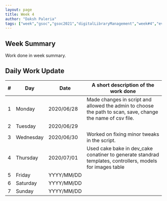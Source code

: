 ```yaml
---
layout: page
title: Week 4
author: "Daksh Paleria"
tags: ["week","gsoc","gsoc2021","digitalLibraryManagement","week#4","eval#1"]
---
```


## Week Summary

 
Work done in week summary.

## Daily Work Update

|\#|Day|Date|A short description of the work done|  
|---	|---	|---	|---	|  
|1   	| Monday 	|   2020/06/28	| Made changes in script and allowed the admin to choose the path to scan, save, change the name of csv file. |  
|2   	| Tuesday  	|   2020/06/29	| 	|  
|3   	| Wednesday  	|  2020/06/30 	| Worked on fixing minor tweaks in the script. |  
|4   	| Thursday  	|   2020/07/01	| Used cake bake in dev_cake conatiner to generate standrad templates, controllers, models for images table |  
|5   	| Friday  	|   YYYY/MM/DD	|  |  
|6   	| Saturday  	|   YYYY/MM/DD	| 	|  
|7   	| Sunday  	|   YYYY/MM/DD	|  |  
